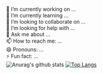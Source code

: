 <!--
**kuiZhang98/kuiZhang98** is a ✨ _special_ ✨ repository because its `README.md` (this file) appears on your GitHub profile.
Here are some ideas to get you started:
  🔭 I’m currently working on ...
  🌱 I’m currently learning ...  
  👯 I’m looking to collaborate on ...
  🤔 I’m looking for help with ...
  💬 Ask me about ...
  📫 How to reach me: ...
  😄 Pronouns: ...
  ⚡ Fun fact: ...
--> 
  🔭 I’m currently working on ...<br>
  🌱 I’m currently learning ...  <br>
  👯 I’m looking to collaborate on ...<br>
  🤔 I’m looking for help with ...<br>
  💬 Ask me about ...<br>
  📫 How to reach me: ...<br>
  😄 Pronouns: ...<br>
  ⚡ Fun fact: ...<br>
![Anurag's github stats](https://github-readme-stats.vercel.app/api?username=kuiZhang98&show_icons=true&theme=vue)
[![Top Langs](https://github-readme-stats.vercel.app/api/top-langs/?username=kuiZhang98&layout=compact)](https://github.com/anuraghazra/github-readme-stats)
